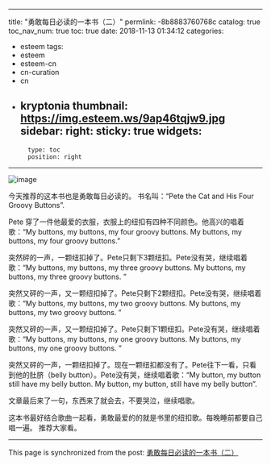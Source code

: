 
---
title: "勇敢每日必读的一本书（二）"
permlink: -8b8883760768c
catalog: true
toc_nav_num: true
toc: true
date: 2018-11-13 01:34:12
categories:
- esteem
tags:
- esteem
- esteem-cn
- cn-curation
- cn
- kryptonia
thumbnail: https://img.esteem.ws/9ap46tqjw9.jpg
sidebar:
    right:
        sticky: true
widgets:
    -
        type: toc
        position: right
---


![image](https://img.esteem.ws/9ap46tqjw9.jpg)

今天推荐的这本书也是勇敢每日必读的。
书名叫：“Pete the Cat and His Four Groovy Buttons”.

Pete 穿了一件他最爱的衣服，衣服上的纽扣有四种不同颜色。他高兴的唱着歌：“My buttons, my buttons, my four groovy buttons. My buttons, my buttons, my four groovy buttons.”

突然砰的一声，一颗纽扣掉了。Pete只剩下3颗纽扣。Pete没有哭，继续唱着歌：“My buttons, my buttons, my three groovy buttons. My buttons, my buttons, my three groovy buttons. ”

突然又砰的一声，又一颗纽扣掉了。Pete只剩下2颗纽扣。Pete没有哭，继续唱着歌：“My buttons, my buttons, my two groovy buttons. My buttons, my buttons, my two groovy buttons. ”

突然又砰的一声，又一颗纽扣掉了。Pete只剩下1颗纽扣。Pete没有哭，继续唱着歌：“My buttons, my buttons, my one groovy buttons. My buttons, my buttons, my one groovy buttons. ”

突然又砰的一声，一颗纽扣掉了。现在一颗纽扣都没有了。Pete往下一看，只看到他的肚脐（belly button）。Pete没有哭，继续唱着歌：“My button, my button still have my belly button. My button, my button, still have my belly button”.

文章最后来了一句，东西来了就会去，不要哭泣，继续唱歌。

这本书最好结合歌曲一起看，勇敢最爱的的就是书里的纽扣歌。每晚睡前都要自己唱一遍。
推荐大家看。

- - -

This page is synchronized from the post: [勇敢每日必读的一本书（二）](https://steemit.com/@ericet/-8b8883760768c)
